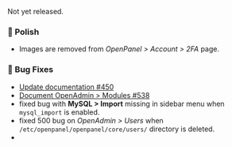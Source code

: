 Not yet released.

### 💅 Polish
- Images are removed from *OpenPanel > Account > 2FA* page.

### 🐛 Bug Fixes
- [Update documentation #450](https://github.com/stefanpejcic/OpenPanel/issues/450)
- [Document OpenAdmin > Modules #538](https://github.com/stefanpejcic/OpenPanel/issues/538)
- fixed bug with **MySQL > Import** missing in sidebar menu when `mysql_import` is enabled.
- fixed 500 bug on *OpenAdmin > Users* when `/etc/openpanel/openpanel/core/users/` directory is deleted.
- 
